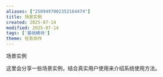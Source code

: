 ```yaml
---
aliases: ["2509497002352164474"]
title: 场景实例
created: 2025-07-14
modified: 2025-07-14
tags: ['基础模块']
theme: 任务协作
---
```


场景实例

这里会分享一些场景实例，结合真实用户使用来介绍系统使用方法。